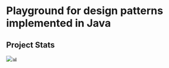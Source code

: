 # Playground for design patterns implemented in Java 

## Project Stats

![📊](https://repobeats.axiom.co/api/embed/6adeacf9f7c2b1fd0bacbcb2d6b9634d04452317.svg "Repobeats analytics image")
